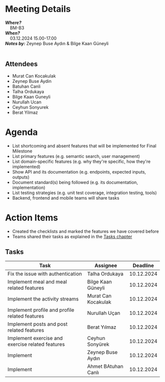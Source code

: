 # Meeting Details
_**Where?**_ \
&nbsp;&nbsp;&nbsp; BM-B3\
_**When?**_ \
&nbsp;&nbsp;&nbsp; 03.12.2024 15.00-17.00 \
_**Notes by:**_ Zeynep Buse Aydın & Bilge Kaan Güneyli \
&nbsp;&nbsp;&nbsp; 
## Attendees
* Murat Can Kocakulak
* Zeynep Buse Aydin
* Batuhan Canli
* Talha Ordukaya
* Bilge Kaan Guneyli
* Nurullah Ucan
* Ceyhun Sonyurek
* Berat Yilmaz

# Agenda
* List shortcoming and absent features that will be implemented for Final Milestone
* List primary features (e.g. semantic search, user management)
* List domain-specific features (e.g. why they're specific, how they're implemented)
* Show API and its documentation (e.g. endpoints, expected inputs, outputs)
* Document standard(s) being followed (e.g. its documentation, implementation)
* List testing strategies (e.g. unit test coverage, integration testing, tools)
* Backend, frontend and mobile teams will share tasks

# Action Items
* Created the checklists and marked the features we have covered before
* Teams shared their tasks as explained in the [Tasks chapter](#Tasks)
  
## Tasks
| Task        | Assignee    | Deadline    |
|-------------|-------------|-------------|
| Fix the issue with authentication | Talha Ordukaya | 10.12.2024 |
| Implement meal and meal related features | Bilge Kaan Güneyli | 10.12.2024 |
| Implement the activity streams | Murat Can Kocakulak | 10.12.2024 |
| Implement profile and profile related features | Nurullah Uçan | 10.12.2024 |
| Implement posts and post related features | Berat Yılmaz | 10.12.2024 |
| Implement exercise and exercise related features | Ceyhun Sonyürek | 10.12.2024 |
| Implement  | Zeynep Buse Aydın | 10.12.2024 |
| Implement  | Ahmet BAtuhan Canlı | 10.12.2024 |
